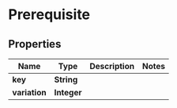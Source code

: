 

# Prerequisite


## Properties

| Name | Type | Description | Notes |
|------------ | ------------- | ------------- | -------------|
|**key** | **String** |  |  |
|**variation** | **Integer** |  |  |




